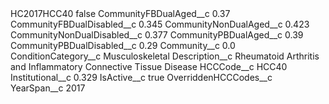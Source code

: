 <?xml version="1.0" encoding="UTF-8"?>
<CustomMetadata xmlns="http://soap.sforce.com/2006/04/metadata" xmlns:xsi="http://www.w3.org/2001/XMLSchema-instance" xmlns:xsd="http://www.w3.org/2001/XMLSchema">
    <label>HC2017HCC40</label>
    <protected>false</protected>
    <values>
        <field>CommunityFBDualAged__c</field>
        <value xsi:type="xsd:double">0.37</value>
    </values>
    <values>
        <field>CommunityFBDualDisabled__c</field>
        <value xsi:type="xsd:double">0.345</value>
    </values>
    <values>
        <field>CommunityNonDualAged__c</field>
        <value xsi:type="xsd:double">0.423</value>
    </values>
    <values>
        <field>CommunityNonDualDisabled__c</field>
        <value xsi:type="xsd:double">0.377</value>
    </values>
    <values>
        <field>CommunityPBDualAged__c</field>
        <value xsi:type="xsd:double">0.39</value>
    </values>
    <values>
        <field>CommunityPBDualDisabled__c</field>
        <value xsi:type="xsd:double">0.29</value>
    </values>
    <values>
        <field>Community__c</field>
        <value xsi:type="xsd:double">0.0</value>
    </values>
    <values>
        <field>ConditionCategory__c</field>
        <value xsi:type="xsd:string">Musculoskeletal</value>
    </values>
    <values>
        <field>Description__c</field>
        <value xsi:type="xsd:string">Rheumatoid Arthritis and Inflammatory Connective Tissue Disease</value>
    </values>
    <values>
        <field>HCCCode__c</field>
        <value xsi:type="xsd:string">HCC40</value>
    </values>
    <values>
        <field>Institutional__c</field>
        <value xsi:type="xsd:double">0.329</value>
    </values>
    <values>
        <field>IsActive__c</field>
        <value xsi:type="xsd:boolean">true</value>
    </values>
    <values>
        <field>OverriddenHCCCodes__c</field>
        <value xsi:nil="true"/>
    </values>
    <values>
        <field>YearSpan__c</field>
        <value xsi:type="xsd:string">2017</value>
    </values>
</CustomMetadata>
